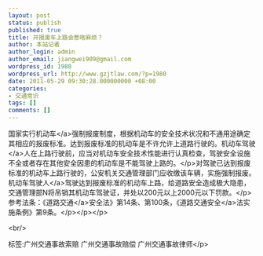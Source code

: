 ```yaml
---
layout: post
status: publish
published: true
title: 开报废车上路会惹啥麻烦？
author: 本站记者
author_login: admin
author_email: jiangwei909@gmail.com
wordpress_id: 1980
wordpress_url: http://www.gzjtlaw.com/?p=1980
date: 2011-05-29 09:30:28.000000000 +08:00
categories:
- 交通常识
tags: []
comments: []
---
```

<p>国家实行<a>机动车<&#47;a>强制报废制度，根据机动车的安全技术状况和不通用途确定其相应的报废标准。达到报废标准的机动车是不许允许上道路行驶的。机动车<a>驾驶<&#47;a>人在上路行驶前，应当对机动车安全技术性能进行认真检查，驾驶安全设施不全或者存在其他安全因患的机动车是不能驾驶上路的。<&#47;p>对驾驶已达到报废标准的机动车上路行驶的，公安机关交通管理部门应收缴该车辆，实施强制报废。机动车<a>驾驶人<&#47;a>驾驶达到报废标准的机动车上路，给道路安全造成极大隐患，交通管理部N将吊销其机动车驾驶证，并处以200元以上2000元以下罚款。<&#47;p>参考法条：《<a>道路交通<&#47;a>安全法》第14条、第100条，《<a>道路交通安全<&#47;a>法实施条例》第9条。<&#47;p><&#47;p><&#47;p><br&#47;><p>标签:广州交通事故索赔 广州交通事故赔偿 广州交通事故律师<&#47;p>
